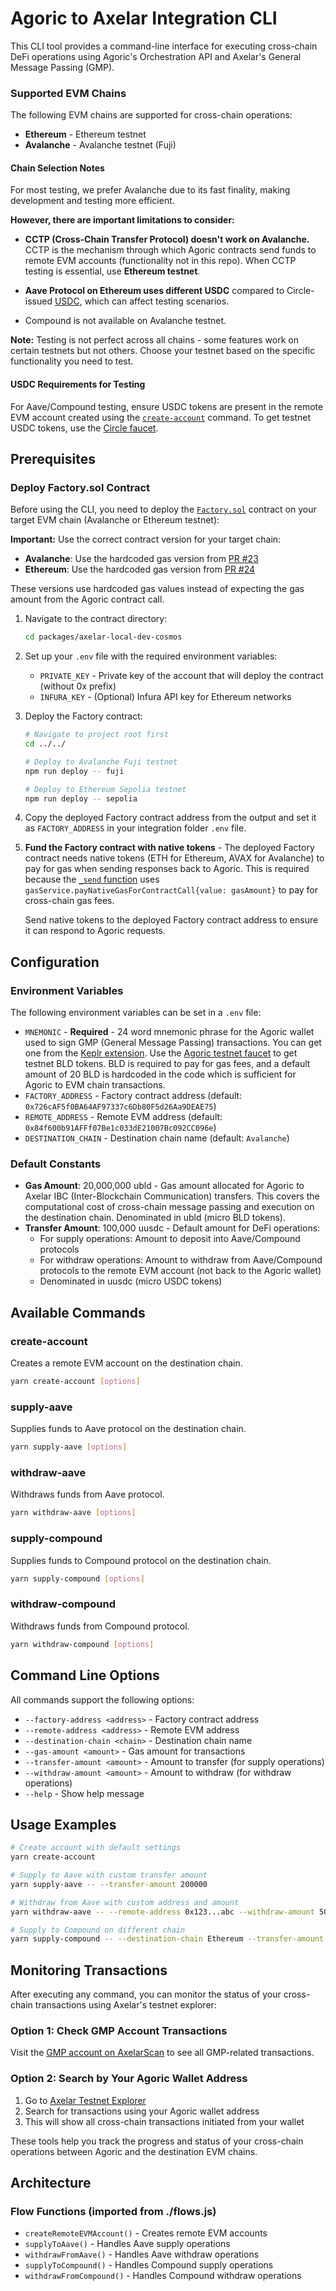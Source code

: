 # Agoric to Axelar Integration CLI

This CLI tool provides a command-line interface for executing cross-chain DeFi operations using Agoric's Orchestration API and Axelar's General Message Passing (GMP).

### Supported EVM Chains

The following EVM chains are supported for cross-chain operations:

- **Ethereum** - Ethereum testnet
- **Avalanche** - Avalanche testnet (Fuji)

#### Chain Selection Notes

For most testing, we prefer Avalanche due to its fast finality, making development and testing more efficient.

**However, there are important limitations to consider:**

- **CCTP (Cross-Chain Transfer Protocol) doesn't work on Avalanche.** CCTP is the mechanism through which Agoric contracts send funds to remote EVM accounts (functionality not in this repo). When CCTP testing is essential, use **Ethereum testnet**.

- **Aave Protocol on Ethereum uses different USDC** compared to Circle-issued [USDC](https://www.circle.com/usdc), which can affect testing scenarios.

- Compound is not available on Avalanche testnet.

**Note:** Testing is not perfect across all chains - some features work on certain testnets but not others. Choose your testnet based on the specific functionality you need to test.

#### USDC Requirements for Testing

For Aave/Compound testing, ensure USDC tokens are present in the remote EVM account created using the [`create-account`](#create-account) command. To get testnet USDC tokens, use the [Circle faucet](https://faucet.circle.com/).

## Prerequisites

### Deploy Factory.sol Contract

Before using the CLI, you need to deploy the [`Factory.sol`](../../packages/axelar-local-dev-cosmos/src/__tests__/contracts/Factory.sol) contract on your target EVM chain (Avalanche or Ethereum testnet):

**Important:** Use the correct contract version for your target chain:

- **Avalanche**: Use the hardcoded gas version from [PR #23](https://github.com/agoric-labs/agoric-to-axelar-local/pull/23)
- **Ethereum**: Use the hardcoded gas version from [PR #24](https://github.com/agoric-labs/agoric-to-axelar-local/pull/24)

These versions use hardcoded gas values instead of expecting the gas amount from the Agoric contract call.

1. Navigate to the contract directory:

   ```bash
   cd packages/axelar-local-dev-cosmos
   ```

2. Set up your `.env` file with the required environment variables:
   - `PRIVATE_KEY` - Private key of the account that will deploy the contract (without 0x prefix)
   - `INFURA_KEY` - (Optional) Infura API key for Ethereum networks

3. Deploy the Factory contract:

   ```bash
   # Navigate to project root first
   cd ../../

   # Deploy to Avalanche Fuji testnet
   npm run deploy -- fuji

   # Deploy to Ethereum Sepolia testnet
   npm run deploy -- sepolia
   ```

4. Copy the deployed Factory contract address from the output and set it as `FACTORY_ADDRESS` in your integration folder `.env` file.

5. **Fund the Factory contract with native tokens** - The deployed Factory contract needs native tokens (ETH for Ethereum, AVAX for Avalanche) to pay for gas when sending responses back to Agoric. This is required because the [`_send` function](../../packages/axelar-local-dev-cosmos/src/__tests__/contracts/Factory.sol#L148-L164) uses `gasService.payNativeGasForContractCall{value: gasAmount}` to pay for cross-chain gas fees.

   Send native tokens to the deployed Factory contract address to ensure it can respond to Agoric requests.

## Configuration

### Environment Variables

The following environment variables can be set in a `.env` file:

- `MNEMONIC` - **Required** - 24 word mnemonic phrase for the Agoric wallet used to sign GMP (General Message Passing) transactions. You can get one from the [Keplr extension](https://chromewebstore.google.com/detail/keplr/dmkamcknogkgcdfhhbddcghachkejeap?hl=en&pli=1). Use the [Agoric testnet faucet](https://devnet.explorer.agoric.net/agoric/faucet) to get testnet BLD tokens. BLD is required to pay for gas fees, and a default amount of 20 BLD is hardcoded in the code which is sufficient for Agoric to EVM chain transactions.
- `FACTORY_ADDRESS` - Factory contract address (default: `0x726cAF5f0BA64AF97337c6Db80F5d26Aa9DEAE75`)
- `REMOTE_ADDRESS` - Remote EVM address (default: `0x84f600b91AFFf07Be1c033dE21007Bc092CC096e`)
- `DESTINATION_CHAIN` - Destination chain name (default: `Avalanche`)

### Default Constants

- **Gas Amount**: 20,000,000 ubld - Gas amount allocated for Agoric to Axelar IBC (Inter-Blockchain Communication) transfers. This covers the computational cost of cross-chain message passing and execution on the destination chain. Denominated in ubld (micro BLD tokens).
- **Transfer Amount**: 100,000 uusdc - Default amount for DeFi operations:
  - For supply operations: Amount to deposit into Aave/Compound protocols
  - For withdraw operations: Amount to withdraw from Aave/Compound protocols to the remote EVM account (not back to the Agoric wallet)
  - Denominated in uusdc (micro USDC tokens)

## Available Commands

### create-account

Creates a remote EVM account on the destination chain.

```bash
yarn create-account [options]
```

### supply-aave

Supplies funds to Aave protocol on the destination chain.

```bash
yarn supply-aave [options]
```

### withdraw-aave

Withdraws funds from Aave protocol.

```bash
yarn withdraw-aave [options]
```

### supply-compound

Supplies funds to Compound protocol on the destination chain.

```bash
yarn supply-compound [options]
```

### withdraw-compound

Withdraws funds from Compound protocol.

```bash
yarn withdraw-compound [options]
```

## Command Line Options

All commands support the following options:

- `--factory-address <address>` - Factory contract address
- `--remote-address <address>` - Remote EVM address
- `--destination-chain <chain>` - Destination chain name
- `--gas-amount <amount>` - Gas amount for transactions
- `--transfer-amount <amount>` - Amount to transfer (for supply operations)
- `--withdraw-amount <amount>` - Amount to withdraw (for withdraw operations)
- `--help` - Show help message

## Usage Examples

```bash
# Create account with default settings
yarn create-account

# Supply to Aave with custom transfer amount
yarn supply-aave -- --transfer-amount 200000

# Withdraw from Aave with custom address and amount
yarn withdraw-aave -- --remote-address 0x123...abc --withdraw-amount 50000

# Supply to Compound on different chain
yarn supply-compound -- --destination-chain Ethereum --transfer-amount 150000
```

## Monitoring Transactions

After executing any command, you can monitor the status of your cross-chain transactions using Axelar's testnet explorer:

### Option 1: Check GMP Account Transactions

Visit the [GMP account on AxelarScan](https://testnet.axelarscan.io/account/axelar1dv4u5k73pzqrxlzujxg3qp8kvc3pje7jtdvu72npnt5zhq05ejcsn5qme5) to see all GMP-related transactions.

### Option 2: Search by Your Agoric Wallet Address

1. Go to [Axelar Testnet Explorer](https://testnet.axelarscan.io)
2. Search for transactions using your Agoric wallet address
3. This will show all cross-chain transactions initiated from your wallet

These tools help you track the progress and status of your cross-chain operations between Agoric and the destination EVM chains.

## Architecture

### Flow Functions (imported from ./flows.js)

- `createRemoteEVMAccount()` - Creates remote EVM accounts
- `supplyToAave()` - Handles Aave supply operations
- `withdrawFromAave()` - Handles Aave withdraw operations
- `supplyToCompound()` - Handles Compound supply operations
- `withdrawFromCompound()` - Handles Compound withdraw operations
